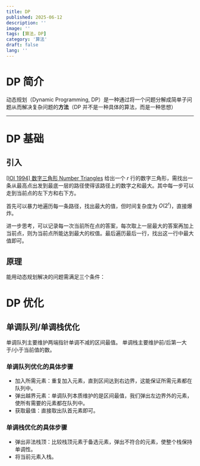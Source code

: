```yaml
---
title: DP
published: 2025-06-12
description: ''
image: ''
tags: [算法，DP]
category: '算法'
draft: false 
lang: ''
---
```

# $\text{DP}$ 简介
动态规划（Dynamic Programming, DP）是一种通过将一个问题分解成简单子问题从而解决复杂问题的**方法**（$\text{DP}$ 并不是一种具体的算法，而是一种思想）

---

# $\text{DP}$ 基础
## 引入
[[IOI 1994] 数字三角形 Number Triangles](https://www.luogu.com.cn/problem/P1216)
给出一个 $r$ 行的数字三角形，需找出一条从最高点出发到最底一层的路径使得该路径上的数字之和最大。其中每一步可以走到当前点的左下方和右下方。

首先可以暴力地遍历每一条路径，找出最大的值，但时间复杂度为 $O(2^r)$，直接爆炸。

进一步思考，可以记录每一次当前所在点的答案，每次取上一层最大的答案再加上当前点，则为当前点所能达到最大的权值。最后遍历最后一行，找出这一行中最大值即可。

## 原理
能用动态规划解决的问题需满足三个条件：


# $\text{DP}$ 优化
## 单调队列/单调栈优化
单调队列主要维护两端指针单调不减的区间最值。
单调栈主要维护前/后第一大于/小于当前值的数。
### 单调队列优化的具体步骤

- 加入所需元素：重复加入元素，直到区间达到右边界，这能保证所需元素都在队列中。
- 弹出越界元素：单调队列本质维护的是区间最值，我们弹出左边界外的元素，使所有需要的元素都在队列中。
- 获取最值：直接取出队首元素即可。

### 单调栈优化的具体步骤

- 弹出非法栈顶：比较栈顶元素于备选元素，弹出不符合的元素，使整个栈保持单调性。
- 将当前元素入栈。

